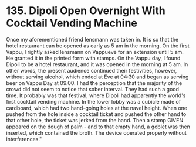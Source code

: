 


    
# 135. Dipoli Open Overnight With Cocktail Vending Machine

Once my aforementioned friend lensmann was taken in. It is so that the hotel restaurant can be opened as early as 5 am in the morning. On the first Vappu, I rightly asked lensmann on Vappueve for an extension until 5 am. He granted it in the printed form with stamps. On the Vappu day, I found Dipoli to be a hotel restaurant, and it was opened in the morning at 5 am. In other words, the present audience continued their festivities, however, without serving alcohol, which ended at Eve at 04:30 and began as serving beer on Vappu Day at 09.00. I had the perception that the majority of the crowd did not seem to notice that sober interval. They had such a good time. It probably was that festival, where Dipoli had apparently the world's first cocktail vending machine. In the lower lobby was a cubicle made of cardboard, which had two hand-going holes at the navel height. When one pushed from the hole inside a cocktail ticket and pushed the other hand to that other hole, the ticket was jerked from the hand. Then a stamp GIVEN appeared on the dough of palm - and to that empty hand, a goblet was then inserted, which contained the broth. The device operated properly without interferences."
